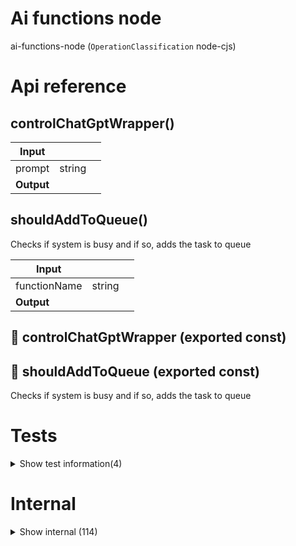# Ai functions node

ai-functions-node (`OperationClassification` node-cjs)



# Api reference

## controlChatGptWrapper()

| Input      |    |    |
| ---------- | -- | -- |
| prompt | string |  |,| isHeadless (optional) | boolean |  |,| thread (optional) | string |  |,| controller | playwright / puppeteer / faker |  |
| **Output** |    |    |



## shouldAddToQueue()

Checks if system is busy and if so, adds the task to queue


| Input      |    |    |
| ---------- | -- | -- |
| functionName | string |  |,| parameters | {  }[] |  |
| **Output** |    |    |



## 📄 controlChatGptWrapper (exported const)

## 📄 shouldAddToQueue (exported const)

Checks if system is busy and if so, adds the task to queue

# Tests

<details><summary>Show test information(4)</summary>
    
  # getCategoriesTest()




| Input      |    |    |
| ---------- | -- | -- |
| - | | |
| **Output** |    |    |



## test()

| Input      |    |    |
| ---------- | -- | -- |
| - | | |
| **Output** |    |    |



## 📄 getCategoriesTest (exported const)

## 📄 test (unexported const)

  </details>

# Internal

<details><summary>Show internal (114)</summary>
    
  # addEmojiToEveryWord()

Emojify++


| Input      |    |    |
| ---------- | -- | -- |
| contextContent | string |  |,| prompt_projectRelativePath | string |  |,| isDeferred (optional) | boolean |  |
| **Output** |    |    |



## addStatement()

Adds `Statement`


| Input      |    |    |
| ---------- | -- | -- |
| statement | string | MUST be an english statement |,| importancy (optional) | number | defaults to 0.5 |,| agreement (optional) | number | defaults to 1 |
| **Output** |    |    |



## addWord()

Adds word either to the WordMatrix or to the WordCombination database model


| Input      |    |    |
| ---------- | -- | -- |
| word | string | MUST be an english word or word combination written in the latin alphabet |,| description (optional) | string |  |
| **Output** |    |    |



## biggestFunctionName()

| Input      |    |    |
| ---------- | -- | -- |
| contextContent | string |  |,| isDeferred (optional) | boolean |  |
| **Output** |    |    |



## checkQueue()

Cron that runs every minute for executing queue items.

Regular items: It will execute max `MAX_REGULAR_ITEMS_AMOUNT`

Browser items: You can set the amount of tabs it should have as a limit, and it will keep the tabs open afterwards, but after the thing is done it will just remove the item from the `Queue`.

Heavy items: functions with `.isHeavy: true` inside. Will execute max 1 every minute if the system isn't busy already.

- sort on priority high first
- filter out internet items if we are offline
- find single heavy item if it's there and if we're not busy
- find up to N (amount tabs available) queue items that require browser


| Input      |    |    |
| ---------- | -- | -- |
| - | | |
| **Output** |    |    |



## cleanup()

| Input      |    |    |
| ---------- | -- | -- |
| contextContent | string |  |,| isDeferred (optional) | boolean |  |
| **Output** |    |    |



## deletePromptResult()

| Input      |    |    |
| ---------- | -- | -- |
| projectRelativePath | string |  |,| id | string |  |
| **Output** |    |    |



## developersQuote()

| Input      |    |    |
| ---------- | -- | -- |
| selectionContent | string |  |,| isDeferred (optional) | boolean |  |
| **Output** |    |    |



## diaryToInstagram()

| Input      |    |    |
| ---------- | -- | -- |
| selectionContent | string |  |,| isDeferred (optional) | boolean |  |
| **Output** |    |    |



## documentationWriting()

| Input      |    |    |
| ---------- | -- | -- |
| contextContent | string |  |,| isDeferred (optional) | boolean |  |
| **Output** |    |    |



## emojiAugmentation()

Emojify


| Input      |    |    |
| ---------- | -- | -- |
| contextContent | string |  |,| prompt_projectRelativePath | string |  |,| isDeferred (optional) | boolean |  |
| **Output** |    |    |



## explainInDutch()

| Input      |    |    |
| ---------- | -- | -- |
| contextContent | string |  |,| isDeferred (optional) | boolean |  |
| **Output** |    |    |



## explainInNepali()

| Input      |    |    |
| ---------- | -- | -- |
| contextContent | string |  |,| isDeferred (optional) | boolean |  |
| **Output** |    |    |



## explainInPortuguese()

| Input      |    |    |
| ---------- | -- | -- |
| contextContent | string |  |,| isDeferred (optional) | boolean |  |
| **Output** |    |    |



## explainLineByLine()

Explain line-by-line


| Input      |    |    |
| ---------- | -- | -- |
| contextContent | string |  |,| isDeferred (optional) | boolean |  |
| **Output** |    |    |



## explain()

🤔 Explain


| Input      |    |    |
| ---------- | -- | -- |
| contextContent | string |  |,| selectionContent | string |  |,| prompt_projectRelativePath | string |  |,| isDeferred (optional) | boolean |  |
| **Output** |    |    |



## fixGrammarAndSpellingMistakes()

| Input      |    |    |
| ---------- | -- | -- |
| contextContent | string |  |,| isDeferred (optional) | boolean |  |
| **Output** |    |    |



## followUpQuestions()

| Input      |    |    |
| ---------- | -- | -- |
| isDeferred (optional) | boolean |  |
| **Output** |    |    |



## getCategoriesTest()

| Input      |    |    |
| ---------- | -- | -- |
| - | | |
| **Output** |    |    |



## getContextualPromptCategories()

Pretty cool stuff!

I've shown a way to count all nested categories and make a child object based on that

TODO:

- Currently, only supports unique category names due to not checking the full stack
- needs to be formalised, generalised

Another, possibly more direct way, would be to traverse the filesystem, in the case of `fs-orm`, because we have files for every item in json-single.


| Input      |    |    |
| ---------- | -- | -- |
| - | | |
| **Output** |    |    |



## getContextualPromptResultJsonFilePath()

Calculates path where the result json index is supposed to be


| Input      |    |    |
| ---------- | -- | -- |
| projectRelativePath (optional) | string |  |
| **Output** |    |    |



## getContextualPrompt()

| Input      |    |    |
| ---------- | -- | -- |
| contextualPromptSlug (optional) | string |  |,| customPromptContent (optional) | string |  |,| saveNewPromptWithName | string |  |,| contextType (optional) | `FileType` |  |
| **Output** |    |    |



## getObjectForkKeyRecursively()

| Input      |    |    |
| ---------- | -- | -- |
| stackCount | `StackCount` |  |,| key | string |  |,| originalKey | string |  |,| items | `ContextualPrompt`[] |  |
| **Output** |    |    |



## getQueueStatus()

| Input      |    |    |
| ---------- | -- | -- |
| - | | |
| **Output** |    |    |



## getToolFunctions()

Returns all tool functions to the frontend


| Input      |    |    |
| ---------- | -- | -- |
| - | | |
| **Output** |    |    |



## haiku()

Write a Haiku


| Input      |    |    |
| ---------- | -- | -- |
| anyContext | string |  |,| prompt_projectRelativePath | string |  |,| isDeferred (optional) | boolean |  |
| **Output** |    |    |



## hookOneliners()

| Input      |    |    |
| ---------- | -- | -- |
| isDeferred (optional) | boolean |  |
| **Output** |    |    |



## improveCode()

| Input      |    |    |
| ---------- | -- | -- |
| contextContent | string |  |,| isDeferred (optional) | boolean |  |
| **Output** |    |    |



## investorPitch()

Investor pitch


| Input      |    |    |
| ---------- | -- | -- |
| contextContent | string |  |,| prompt_projectRelativePath | string |  |,| isDeferred (optional) | boolean |  |
| **Output** |    |    |



## marcusAurelius()

| Input      |    |    |
| ---------- | -- | -- |
| selectionContent | string |  |,| isDeferred (optional) | boolean |  |
| **Output** |    |    |



## opposite()

| Input      |    |    |
| ---------- | -- | -- |
| contextContent | string |  |,| isDeferred (optional) | boolean |  |
| **Output** |    |    |



## outlineToInvestorPitch()

| Input      |    |    |
| ---------- | -- | -- |
| isDeferred (optional) | boolean |  |
| **Output** |    |    |



## poem()

Write a poem


| Input      |    |    |
| ---------- | -- | -- |
| anyContext | string |  |,| prompt_projectRelativePath | string |  |,| isDeferred (optional) | boolean |  |
| **Output** |    |    |



## processChatGptPrompt()

| Input      |    |    |
| ---------- | -- | -- |
| config | `ProcessPromptProps` |  |
| **Output** |    |    |



## processPromptOnFile()

function `processPromptOnFile` to execute `processChatGptPrompt` for a file, so we don't need to store the whole file content and it can be executed later and still have the most recent file contents

In order to keep the file itself as a source of truth for its content, it's useful to have this because you can add this to the queue


| Input      |    |    |
| ---------- | -- | -- |
| projectRelativeFilePath | string |  |,| contextualPromptSlug | string |  |
| **Output** |    |    |



## processPromptOnFolderWithContext()

function that can execute `processPromptOnFile` for all files in a folder, by just upserting the executions to the queue.


| Input      |    |    |
| ---------- | -- | -- |
| functionContext | `FunctionContext` |  |,| config | { projectRelativeFolderPath: string, <br />promptSlug: string, <br />isRecursive?: boolean, <br />extension?: {  }, <br /> } |  |
| **Output** |    |    |



## quiz()

Quiz


| Input      |    |    |
| ---------- | -- | -- |
| contextContent | string |  |,| prompt_projectRelativePath | string |  |,| isDeferred (optional) | boolean |  |
| **Output** |    |    |



## removeAllFake()

| Input      |    |    |
| ---------- | -- | -- |
| basePath (optional) | string |  |
| **Output** |    |    |



## rickAndMortyRick()

Ricktalk


| Input      |    |    |
| ---------- | -- | -- |
| anyContext | string |  |,| prompt_projectRelativePath | string |  |,| isDeferred (optional) | boolean |  |
| **Output** |    |    |



## rickAndMorty()

Rick teaches Morty


| Input      |    |    |
| ---------- | -- | -- |
| contextContent | string |  |,| prompt_projectRelativePath | string |  |,| isDeferred (optional) | boolean |  |
| **Output** |    |    |



## setIsFavoritePromptResult()

| Input      |    |    |
| ---------- | -- | -- |
| projectRelativePath | string |  |,| id | string |  |,| isFavorite | boolean |  |
| **Output** |    |    |



## socratesAndSnoopDogg()

| Input      |    |    |
| ---------- | -- | -- |
| selectionContent | string |  |,| isDeferred (optional) | boolean |  |
| **Output** |    |    |



## storytelling()

Write a story about this code and what's happening in there


| Input      |    |    |
| ---------- | -- | -- |
| contextContent | string |  |,| isDeferred (optional) | boolean |  |
| **Output** |    |    |



## summarizeMeetingWithContext()

Endpoint that onboards users into Clarity AI


| Input      |    |    |
| ---------- | -- | -- |
| functionContext | `FunctionContext` |  |,| email (optional) | string | TITLE: Email (required) |,| meetingYoutubeUrl (optional) | string | TITLE: Youtube URL of your meeting (optional) |,| meetingAudio (optional) | `BackendAsset` | TITLE: Audiofile of your meeting (optional) |
| **Output** |    |    |



## toolFunctionWithContext()

Function to be executed straight from the frontend, where details is replaced with actual parameters of the function you want to execute.

`.functionContext` and `.functionName` to be stripped out of the form


| Input      |    |    |
| ---------- | -- | -- |
| functionContext | `FunctionContext` |  |,| functionName | string |  |,| email | string |  |,| details | {  } | Needed in this format because we need to show it nicely in the form (maybe not needed, try without also) |
| **Output** |    |    |



## translateEverythingIntoHindi()

| Input      |    |    |
| ---------- | -- | -- |
| contextContent | string |  |,| isDeferred (optional) | boolean |  |
| **Output** |    |    |



## translateEverythingPortuguese()

| Input      |    |    |
| ---------- | -- | -- |
| contextContent | string |  |,| isDeferred (optional) | boolean |  |
| **Output** |    |    |



## translateEverything()

| Input      |    |    |
| ---------- | -- | -- |
| contextContent | string |  |,| isDeferred (optional) | boolean |  |
| **Output** |    |    |



## translateToPortuguese()

Translate to Portuguese


| Input      |    |    |
| ---------- | -- | -- |
| contextContent | string |  |,| prompt_projectRelativePath | string |  |,| isDeferred (optional) | boolean |  |
| **Output** |    |    |



## typescriptExplain()

| Input      |    |    |
| ---------- | -- | -- |
| contextContent | string |  |,| selectionContent | string |  |,| isDeferred (optional) | boolean |  |
| **Output** |    |    |



## williamShakespear()

| Input      |    |    |
| ---------- | -- | -- |
| selectionContent | string |  |,| isDeferred (optional) | boolean |  |
| **Output** |    |    |



## writeContextualPromptSdk()

| Input      |    |    |
| ---------- | -- | -- |
| - | | |
| **Output** |    |    |



## writeCreatePromptCode()

| Input      |    |    |
| ---------- | -- | -- |
| contextualPrompt | `ContextualPrompt` |  |
| **Output** | `String`   |    |



## ye()

Let Kanye West write a poem about your selection


| Input      |    |    |
| ---------- | -- | -- |
| selectionContent | string |  |,| isDeferred (optional) | boolean |  |
| **Output** |    |    |



## yodafy()

Let Yoda say your selection in his words


| Input      |    |    |
| ---------- | -- | -- |
| selectionContent | string |  |,| isDeferred (optional) | boolean |  |
| **Output** |    |    |



## 🔹 ProcessPromptProps

Properties: 

 | Name | Type | Description |
|---|---|---|
| contextContent (optional) | string |  |
| selectionContent (optional) | string |  |
| contextualPromptSlug (optional) | string |  |
| anyContext (optional) | string |  |
| customPromptContent (optional) | string | These variables can be used: %context will be replaced by your context, %selection will be replaced by your selection. Provide a good prompt that combines that in a specific format |
| saveNewPromptWithName (optional) | string |  |
| isHeadless (optional) | boolean |  |
| prompt_projectRelativePath (optional) | string |  |
| thread (optional) | string |  |
| isDeferred (optional) | boolean |  |



## 🔹 QueueStatus

Properties: 

 | Name | Type | Description |
|---|---|---|
| updatedAt  | number |  |
| serverStatus  | object |  |
| totalQueueCount  | number |  |
| queueSummary  | object |  |
| executableQueueCount  | number |  |



## 🔹 StackCount

## 📄 addEmojiToEveryWord (exported const)

Emojify++


## 📄 addStatement (exported const)

Adds `Statement`


## 📄 addWord (exported const)

Adds word either to the WordMatrix or to the WordCombination database model


## 📄 biggestFunctionName (exported const)

## 📄 checkQueue (exported const)

Cron that runs every minute for executing queue items.

Regular items: It will execute max `MAX_REGULAR_ITEMS_AMOUNT`

Browser items: You can set the amount of tabs it should have as a limit, and it will keep the tabs open afterwards, but after the thing is done it will just remove the item from the `Queue`.

Heavy items: functions with `.isHeavy: true` inside. Will execute max 1 every minute if the system isn't busy already.

- sort on priority high first
- filter out internet items if we are offline
- find single heavy item if it's there and if we're not busy
- find up to N (amount tabs available) queue items that require browser


## 📄 cleanup (exported const)

## 📄 deletePromptResult (exported const)

## 📄 developersQuote (exported const)

## 📄 diaryToInstagram (exported const)

## 📄 documentationWriting (exported const)

## 📄 emojiAugmentation (exported const)

Emojify


## 📄 explainInDutch (exported const)

## 📄 explainInNepali (exported const)

## 📄 explainInPortuguese (exported const)

## 📄 explainLineByLine (exported const)

Explain line-by-line


## 📄 explain (exported const)

🤔 Explain


## 📄 fixGrammarAndSpellingMistakes (exported const)

## 📄 followUpQuestions (exported const)

## 📄 getCategoriesTest (exported const)

## 📄 getContextualPromptCategories (exported const)

Pretty cool stuff!

I've shown a way to count all nested categories and make a child object based on that

TODO:

- Currently, only supports unique category names due to not checking the full stack
- needs to be formalised, generalised

Another, possibly more direct way, would be to traverse the filesystem, in the case of `fs-orm`, because we have files for every item in json-single.


## 📄 getContextualPromptResultJsonFilePath (exported const)

Calculates path where the result json index is supposed to be


## 📄 getContextualPrompt (exported const)

## 📄 getObjectForkKeyRecursively (exported const)

## 📄 getQueueStatus (exported const)

## 📄 getToolFunctions (exported const)

Returns all tool functions to the frontend


## 📄 haiku (exported const)

Write a Haiku


## 📄 hookOneliners (exported const)

## 📄 improveCode (exported const)

## 📄 investorPitch (exported const)

Investor pitch


## 📄 marcusAurelius (exported const)

## 📄 MAX_REGULAR_ITEMS_AMOUNT (exported const)

## 📄 opposite (exported const)

## 📄 outlineToInvestorPitch (exported const)

## 📄 poem (exported const)

Write a poem


## 📄 processChatGptPrompt (exported const)

## 📄 processPromptOnFile (exported const)

function `processPromptOnFile` to execute `processChatGptPrompt` for a file, so we don't need to store the whole file content and it can be executed later and still have the most recent file contents

In order to keep the file itself as a source of truth for its content, it's useful to have this because you can add this to the queue


## 📄 processPromptOnFolderWithContext (exported const)

function that can execute `processPromptOnFile` for all files in a folder, by just upserting the executions to the queue.


## 📄 quiz (exported const)

Quiz


## 📄 removeAllFake (exported const)

## 📄 rickAndMortyRick (exported const)

Ricktalk


## 📄 rickAndMorty (exported const)

Rick teaches Morty


## 📄 setIsFavoritePromptResult (exported const)

## 📄 socratesAndSnoopDogg (exported const)

## 📄 storytelling (exported const)

Write a story about this code and what's happening in there


## 📄 summarizeMeetingWithContext (exported const)

Endpoint that onboards users into Clarity AI


## 📄 toolFunctionWithContext (exported const)

Function to be executed straight from the frontend, where details is replaced with actual parameters of the function you want to execute.

`.functionContext` and `.functionName` to be stripped out of the form


## 📄 translateEverythingIntoHindi (exported const)

## 📄 translateEverythingPortuguese (exported const)

## 📄 translateEverything (exported const)

## 📄 translateToPortuguese (exported const)

Translate to Portuguese


## 📄 typescriptExplain (exported const)

## 📄 williamShakespear (exported const)

## 📄 writeContextualPromptSdk (exported const)

## 📄 writeCreatePromptCode (exported const)

## 📄 ye (exported const)

Let Kanye West write a poem about your selection


## 📄 yodafy (exported const)

Let Yoda say your selection in his words
  </details>

